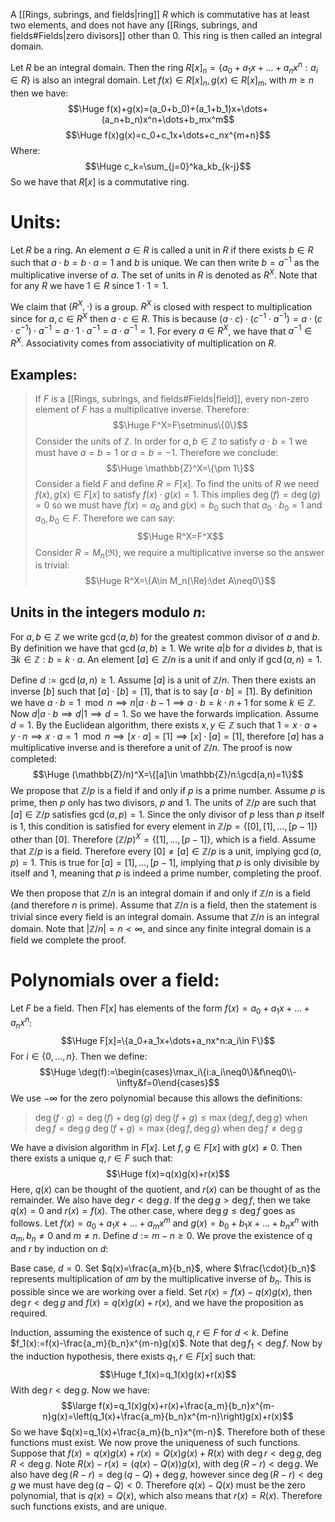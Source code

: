 A [[Rings, subrings, and fields|ring]] $R$ which is commutative has at least two elements, and does not have any [[Rings, subrings, and fields#Fields|zero divisors]] other than $0$. This ring is then called an integral domain.

Let $R$ be an integral domain. Then the ring $R[x]_n=\{a_0+a_1x+\dots+a_nx^n:a_i\in R\}$ is also an integral domain. Let $f(x)\in R[x]_n,g(x)\in R[x]_m$, with $m\geq n$ then we have:$$\Huge f(x)+g(x)=(a_0+b_0)+(a_1+b_1)x+\dots+(a_n+b_n)x^n+\dots+b_mx^m$$$$\Huge f(x)g(x)=c_0+c_1x+\dots+c_nx^{m+n}$$Where:$$\Huge c_k=\sum_{j=0}^ka_kb_{k-j}$$So we have that $R[x]$ is a commutative ring.


# Units:

Let $R$ be a ring. An element $a\in R$ is called a unit in $R$ if there exists $b\in R$ such that $a\cdot b=b\cdot a=1$ and $b$ is unique. We can then write $b=a^{-1}$ as the multiplicative inverse of $a$. The set of units in $R$ is denoted as $R^X$. Note that for any $R$ we have $1\in R$ since $1\cdot 1=1$.

We claim that $(R^X,\cdot)$ is a group. $R^X$ is closed with respect to multiplication since for $a,c\in R^X$ then $a\cdot c\in R$. This is because $(a\cdot c)\cdot(c^{-1}\cdot a^{-1})=a\cdot(c\cdot c^{-1})\cdot a^{-1}=a\cdot 1\cdot a^{-1}=a\cdot a^{-1}=1$. For every $a\in R^X$, we have that $a^{-1}\in R^X$. Associativity comes from associativity of multiplication on $R$.

## Examples:
>If $F$ is a [[Rings, subrings, and fields#Fields|field]], every non-zero element of $F$ has a multiplicative inverse. Therefore:$$\Huge F^X=F\setminus\{0\}$$Consider the units of $\mathbb{Z}$. In order for $a,b\in \mathbb{Z}$ to satisfy $a\cdot b=1$ we must have $a=b=1$ or $a=b=-1$. Therefore we conclude:$$\Huge \mathbb{Z}^X=\{\pm 1\}$$Consider a field $F$ and define $R=F[x]$. To find the units of $R$ we need $f(x),g(x)\in F[x]$ to satisfy $f(x)\cdot g(x)=1$. This implies $\deg(f)=\deg(g)=0$ so we must have $f(x)=a_0$ and $g(x)=b_0$ such that $a_0\cdot b_0=1$ and $a_0,b_0\in F$. Therefore we can say:$$\Huge R^X=F^X$$Consider $R=M_n(\Re)$, we require a multiplicative inverse so the answer is trivial:$$\Huge R^X=\{A\in M_n(\Re):\det A\neq0\}$$

## Units in the integers modulo $n$:
For $a,b\in \mathbb{Z}$ we write $\gcd(a,b)$ for the greatest common divisor of $a$ and $b$. By definition we have that $\gcd(a,b)\geq 1$. We write $a|b$ for $a$ divides $b$, that is $\exists k\in \mathbb{Z}:b=k\cdot a$. An element $[a]\in \mathbb{Z}/n$ is a unit if and only if $\gcd(a,n)=1$.

Define $d:=\gcd(a,n)\geq1$. Assume $[a]$ is a unit of $\mathbb{Z}/n$. Then there exists an inverse $[b]$ such that $[a]\cdot[b]=[1]$, that is to say $[a\cdot b]=[1]$. By definition we have $a\cdot b=1\mod n\implies n|a\cdot b-1\implies a\cdot b=k\cdot n+1$ for some $k\in \mathbb{Z}$. Now $d|a\cdot b\implies d|1\implies d=1$. So we have the forwards implication. Assume $d=1$. By the Euclidean algorithm, there exists $x,y\in \mathbb{Z}$ such that $1=x\cdot a+y\cdot n\implies x\cdot a=1\mod n\implies [x\cdot a]=[1]\implies[x]\cdot[a]=[1]$, therefore $[a]$ has a multiplicative inverse and is therefore a unit of $\mathbb{Z}/n$. The proof is now completed:$$\Huge (\mathbb{Z}/n)^X=\{[a]\in \mathbb{Z}/n:\gcd(a,n)=1\}$$We propose that $\mathbb{Z}/p$ is a field if and only if $p$ is a prime number. Assume $p$ is prime, then $p$ only has two divisors, $p$ and $1$. The units of $\mathbb{Z}/p$ are such that $[a]\in \mathbb{Z}/p$ satisfies $\gcd(a,p)=1$. Since the only divisor of $p$ less than $p$ itself is $1$, this condition is satisfied for every element in $\mathbb{Z}/p=\{[0],[1],\dots,[p-1]\}$ other than $[0]$. Therefore $(\mathbb{Z}/p)^X=\{[1],\dots,[p-1]\}$, which is a field. Assume that $\mathbb{Z}/p$ is a field. Therefore every $[0]\neq[a]\in \mathbb{Z}/p$ is a unit, implying $\gcd(a,p)=1$. This is true for $[a]=[1],\dots,[p-1]$, implying that $p$ is only divisible by itself and $1$, meaning that $p$ is indeed a prime number, completing the proof.

We then propose that $\mathbb{Z}/n$ is an integral domain if and only if $\mathbb{Z}/n$ is a field (and therefore $n$ is prime). Assume that $\mathbb{Z}/n$ is a field, then the statement is trivial since every field is an integral domain. Assume that $\mathbb{Z}/n$ is an integral domain. Note that $|\mathbb{Z}/n|=n<\infty$, and since any finite integral domain is a field we complete the proof.

# Polynomials over a field:

Let $F$ be a field. Then $F[x]$ has elements of the form $f(x)=a_0+a_1x+\dots+a_nx^n$:$$\Huge F[x]=\{a_0+a_1x+\dots+a_nx^n:a_i\in F\}$$For $i\in\{0,\dots,n\}$. Then we define:$$\Huge \deg(f):=\begin{cases}\max_i\{i:a_i\neq0\}&f\neq0\\-\infty&f=0\end{cases}$$We use $-\infty$ for the zero polynomial because this allows the definitions:
>$\deg(f\cdot g)=\deg(f)+\deg(g)$
>$\deg(f+g)\leq\max\{\deg f,\deg g\}$ when $\deg f=\deg g$
>$\deg(f+g)=\max\{\deg f,\deg g\}$ when $\deg f\neq\deg g$

We have a division algorithm in $F[x]$. Let $f,g\in F[x]$ with $g(x)\neq0$. Then there exists a unique $q,r\in F$ such that:$$\Huge f(x)=q(x)g(x)+r(x)$$Here, $q(x)$ can be thought of the quotient, and $r(x)$ can be thought of as the remainder. We also have $\deg r<\deg g$. If the $\deg g>\deg f$, then we take $q(x)=0$ and $r(x)=f(x)$. The other case, where $\deg g\leq\deg f$ goes as follows. Let $f(x)=a_0+a_1x+\dots+a_mx^m$ and $g(x)=b_0+b_1x+\dots+b_nx^n$ with $a_m,b_n\neq0$ and $m\neq n$. Define $d:=m-n\geq0$. We prove the existence of $q$ and $r$ by induction on $d$:

Base case, $d=0$. Set $q(x)=\frac{a_m}{b_n}$, where $\frac{\cdot}{b_n}$ represents multiplication of $am$ by the multiplicative inverse of $b_n$. This is possible since we are working over a field. Set $r(x)=f(x)-q(x)g(x)$, then $\deg r<\deg g$ and $f(x)=q(x)g(x)+r(x)$, and we have the proposition as required.

Induction, assuming the existence of such $q,r\in F$ for $d<k$. Define $f_1(x):=f(x)-\frac{a_m}{b_n}x^{m-n}g(x)$. Note that $\deg f_1<\deg f$. Now by the induction hypothesis, there exists $q_1,r\in F[x]$ such that:$$\Huge f_1(x)=q_1(x)g(x)+r(x)$$With $\deg r<\deg g$. Now we have:$$\large f(x)=q_1(x)g(x)+r(x)+\frac{a_m}{b_n}x^{m-n}g(x)=\left(q_1(x)+\frac{a_m}{b_n}x^{m-n}\right)g(x)+r(x)$$So we have $q(x)=q_1(x)+\frac{a_m}{b_n}x^{m-n}$. Therefore both of these functions must exist. We now prove the uniqueness of such functions. Suppose that $f(x)=q(x)g(x)+r(x)=Q(x)g(x)+R(x)$ with $\deg r<\deg g,\deg R<\deg g$. Note $R(x)-r(x)=(q(x)-Q(x))g(x)$, with $\deg(R-r)<\deg g$. We also have $\deg(R-r)=\deg(q-Q)+\deg g$, however since $\deg(R-r)<\deg g$ we must have $\deg(q-Q)<0$. Therefore $q(x)-Q(x)$ must be the zero polynomial, that is $q(x)=Q(x)$, which also means that $r(x)=R(x)$. Therefore such functions exists, and are unique.

